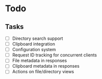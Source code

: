 <!--
SPDX-License-Identifier: MPL-2.0
-->

# Todo

## Tasks

- [ ] Directory search support
- [ ] Clipboard integration
- [ ] Configuration system
- [ ] Request ID tracking for concurrent clients
- [ ] File metadata in responses
- [ ] Clipboard metadata in responses
- [ ] Actions on file/directory views